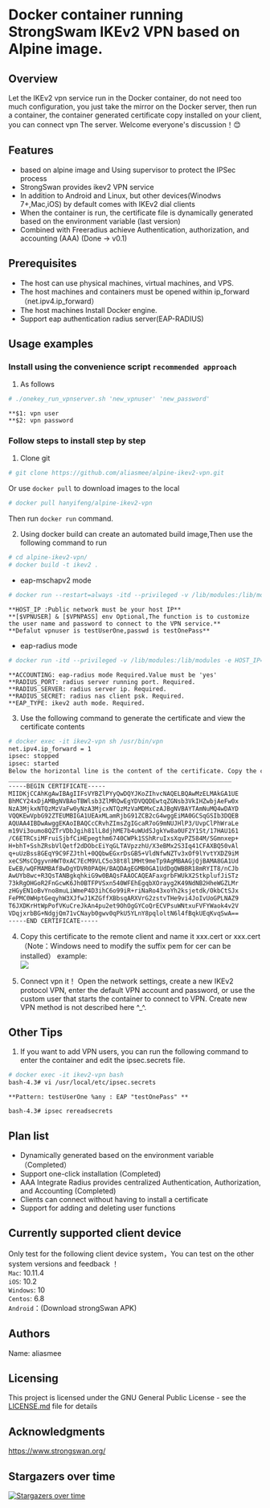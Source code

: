 # Docker container running StrongSwam IKEv2 VPN based on Alpine image.
## Overview ##
Let the IKEv2 vpn service run in the Docker container, do not need too much configuration, you just take the mirror on the Docker server, then run a container, the container generated certificate copy installed on your client, you can connect vpn The server. Welcome everyone's discussion！:blush:

## Features
* based on alpine image and Using supervisor to protect the IPSec process
* StrongSwan provides ikev2 VPN service
* In addition to Android and Linux, but other devices(Winodws 7+,Mac,iOS) by default comes with IKEv2 dial clients
* When the container is run, the certificate file is dynamically generated based on the environment variable (last version)
* Combined with Freeradius achieve Authentication, authorization, and accounting (AAA) (Done -> v0.1)

## Prerequisites
* The host can use physical machines, virtual machines, and VPS.
* The host machines and containers must be opened within ip_forward （net.ipv4.ip_forward）
* The host machines Install Docker engine.
* Support eap authentication radius server(EAP-RADIUS)

## Usage examples
### Install using the convenience script `recommended approach`

1. As follows
```bash
# ./onekey_run_vpnserver.sh 'new_vpnuser' 'new_password'
```
    **$1: vpn user
    **$2: vpn password


### Follow steps to install step by step

1. Clone git
```Bash
# git clone https://github.com/aliasmee/alpine-ikev2-vpn.git
```
Or use `docker pull` to download images to the local
```Bash
# docker pull hanyifeng/alpine-ikev2-vpn
```
Then run `docker run` command.


2. Using docker build can create an automated build image,Then use the following command to run
```Bash
# cd alpine-ikev2-vpn/
# docker build -t ikev2 .
```

* eap-mschapv2 mode
```bash
# docker run --restart=always -itd --privileged -v /lib/modules:/lib/modules -e HOST_IP='Your's Public network IP' -e VPNUSER=jack -e VPNPASS="jack&opsAdmin" -p 500:500/udp -p 4500:4500/udp --name=ikev2-vpn ikev2
```
    **HOST_IP :Public network must be your host IP**
    **[$VPNUSER] & [$VPNPASS] env Optional,The function is to customize the user name and password to connect to the VPN service.**
    **Defalut vpnuser is testUserOne,passwd is testOnePass**

* eap-radius mode
```bash
# docker run -itd --privileged -v /lib/modules:/lib/modules -e HOST_IP='Your's Public network IP' -e ACCOUNTING='yes' -e RADIUS_PORT='1812' -e RADIUS_SERVER='Your's radius server IP' -e RADIUS_SECRET='xxxxxxx' -e EAP_TYPE='eap-radius' -p 500:500/udp -p 4500:4500/udp --name=ikev2-vpn ikev2
```
    **ACCOUNTING: eap-radius mode Required.Value must be 'yes'
    **RADIUS_PORT: radius server running port. Required.
    **RADIUS_SERVER: radius server ip. Required.
    **RADIUS_SECRET: radius nas client psk. Required.
    **EAP_TYPE: ikev2 auth mode. Required.

3. Use the following command to generate the certificate and view the certificate contents
```Bash
# docker exec -it ikev2-vpn sh /usr/bin/vpn
net.ipv4.ip_forward = 1
ipsec: stopped
ipsec: started
Below the horizontal line is the content of the certificate. Copy the content to a file in the .cert suffix format. Such as: vpn.cert
______________________________________________________________
-----BEGIN CERTIFICATE-----
MIIDKjCCAhKgAwIBAgIIFsVYBZlPYyQwDQYJKoZIhvcNAQELBQAwMzELMAkGA1UE
BhMCY24xDjAMBgNVBAoTBWlsb3ZlMRQwEgYDVQQDEwtqZGNsb3VkIHZwbjAeFw0x
NzA3MjkxNTQzMzVaFw0yNzA3MjcxNTQzMzVaMDMxCzAJBgNVBAYTAmNuMQ4wDAYD
VQQKEwVpbG92ZTEUMBIGA1UEAxMLamRjbG91ZCB2cG4wggEiMA0GCSqGSIb3DQEB
AQUAA4IBDwAwggEKAoIBAQCcCRvhZImsZgIGcaR7oG9mNUJHlP3/UvpClPhWraLe
m19Vi3oumo8QZTrVDbJgih81lL8djhME7b4uWUdSJgkYw8a0UF2Y1St/17HAU161
/C6ETRCsiMFruiSjbfCiHEpegthm6740CWPk1SShRruIxsXqvPZ584M/SGmnxep+
H+bhT+SshZRsbVlQetf2dDObcEiYqGLTAVpzzhU/X3eBMx2S3Iq41CFAXBQ50vAl
q+uUzBss8GEqY9C9FZJthl+0QQbwEGxrDsGB5+VldNfwNZTv3xOf9lYvtYXDZ9iM
xeCSMsCOgyvnHWT0xAC7EcM9VLC5o38t8l1MHt9meTp9AgMBAAGjQjBAMA8GA1Ud
EwEB/wQFMAMBAf8wDgYDVR0PAQH/BAQDAgEGMB0GA1UdDgQWBBR18mRYIT8/nCJb
AwUYb8wc+R3QsTANBgkqhkiG9w0BAQsFAAOCAQEAFaxgrbFWUkX2StkplufJiSTz
73kRgOHGoR2FnGcwK6Jh0BTFPVSxn540WFEhEgqbXOrayg2K49NdNB2HheWGZLMr
zHGyEN1oBvYno8muLiWmeP4D3ihC6o99iR+riNaRo43xoYh2ksjetdk/OkbCtSJx
FePMC0WHptGeqyhW3XJfwJ1KZGffXBbsqARXVrG2zstvTHe9vi4JoIvUoGPLNAZ9
T6JXDKrHtWpPofVKuCreJkAn4pu2et9OhOgGYCoQrECVPsuWNtxuFVFYWaok4v2V
VDqjxrbBG+NdgjQm71vCNayb0gwv0qPkU5YLnY8pqloltN6l4fBqkUEqKvqSwA==
-----END CERTIFICATE-----
```

4. Copy this certificate to the remote client and name it xxx.cert or xxx.cert（Note：Windows need to modify the suffix pem for cer can be installed）
example:<br>
![](https://github.com/aliasmee/alpine-ikev2-vpn/blob/master/IKEv2_enable_example.png?raw=true)

5. Connect vpn it！
Open the network settings, create a new IKEv2 protocol VPN, enter the default VPN account and password, or use the custom user that starts the container to connect to VPN.
Create new VPN method is not described here ^_^.

## Other Tips
1. If you want to add VPN users, you can run the following command to enter the container and edit the ipsec.secrets file.
```bash
# docker exec -it ikev2-vpn bash
bash-4.3# vi /usr/local/etc/ipsec.secrets
```
    **Pattern: testUserOne %any : EAP "testOnePass" **


```
bash-4.3# ipsec rereadsecrets
```

## Plan list
* Dynamically generated based on the environment variable （Completed）
* Support one-click installation (Completed)
* AAA Integrate Radius provides centralized Authentication, Authorization, and Accounting (Completed)
* Clients can connect without having to install a certificate
* Support for adding and deleting user functions

## Currently supported client device 
Only test for the following client device system，You can test on the other system versions and feedback ！<br>
`Mac`:	10.11.4<br>
`iOS`:	10.2<br>
`Windows`:	10<br>
`Centos`:	6.8<br>
`Android`：(Download strongSwan APK)

## Authors
Name:	aliasmee<br>

## Licensing
This project is licensed under the GNU General Public License - see the [LICENSE.md](https://github.com/aliasmee/IKEv2-radius-vpn/blob/master/LICENSE) file for details

## Acknowledgments
https://www.strongswan.org/

## Stargazers over time

[![Stargazers over time](https://starcharts.herokuapp.com/aliasmee/alpine-ikev2-vpn.svg)](https://starcharts.herokuapp.com/aliasmee/alpine-ikev2-vpn)
